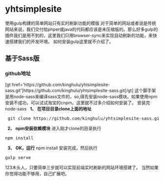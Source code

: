 # yhtsimplesite
使用gulp构建的简单网站只有实时刷新功能的模版
对于简单的网站或者说是传统网站来说，我们交付给phper或java的代码都应该是未压缩版的。那么好多gulp的插件我们是用不到的，这里我们只用browser-sync来实现自动刷新的功能，来快速搭建我们的开发环境。
如何安装gulp这里就不介绍了。

<h2>基于Sass版</h2>
<h3>github地址</h3>
[gt href='https://github.com/kinghulu/yhtsimplesite-sass.git']https://github.com/kinghulu/yhtsimplesite-sass.git[/gt]
这个脚手架是用node-sass来编译sass文件的，so,得先安装node-sass模块。如果使用npm安装不成功，可以试试淘宝的cnpm。这里就不过多介绍如何安装了。
安装完node-sass
&nbsp;&nbsp;<strong>1、 在项目目录clone上面的地址</strong>
<pre class="prettyprint linenums" >
 git clone https://github.com/kinghulu/yhtsimplesite-sass.git
</pre>

&nbsp;&nbsp;<strong>2、 npm安装依赖模块</strong>
进入刚才clone的目录执行
<pre class="prettyprint linenums" >
npm install
</pre>

&nbsp;&nbsp;<strong>3、 OK，运行</strong>
npm install 安装完成，然后执行
<pre class="prettyprint linenums" >
gulp serve
</pre>

123木头人，只要简单三步就可以实现前端实时刷新的网站环境搭建了。
当然如果你觉得功能不够用，自己扩展吧。

